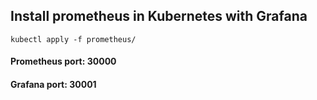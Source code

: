 ## Install prometheus in Kubernetes with Grafana
```
kubectl apply -f prometheus/
```

#### Prometheus port: 30000
#### Grafana port: 30001
